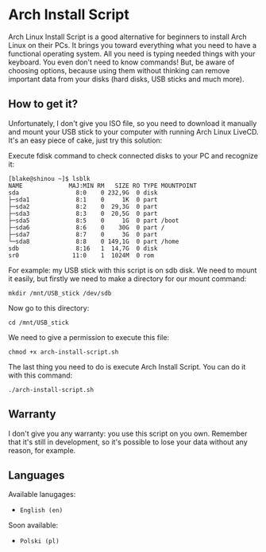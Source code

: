 # Arch Install Script 
Arch Linux Install Script is a good alternative for beginners to install Arch Linux on their PCs. It brings you toward everything what you need to have a functional operating system. All you need is typing needed things with your keyboard. You even don't need to know commands! But, be aware of choosing options, because using them without thinking can remove important data from your disks (hard disks, USB sticks and much more).

## How to get it?
Unfortunately, I don't give you ISO file, so you need to download it manually and mount your USB stick to your computer with running Arch Linux LiveCD. It's an easy piece of cake, just try this solution:

Execute fdisk command to check connected disks to your PC and recognize it:
```
[blake@shinou ~]$ lsblk
NAME             MAJ:MIN RM   SIZE RO TYPE MOUNTPOINT
sda                8:0    0 232,9G  0 disk 
├─sda1             8:1    0     1K  0 part 
├─sda2             8:2    0  29,3G  0 part 
├─sda3             8:3    0  20,5G  0 part 
├─sda5             8:5    0     1G  0 part /boot
├─sda6             8:6    0    30G  0 part /
├─sda7             8:7    0     3G  0 part 
└─sda8             8:8    0 149,1G  0 part /home
sdb                8:16   1  14,7G  0 disk 
sr0               11:0    1  1024M  0 rom  
```
For example: my USB stick with this script is on sdb disk. We need to mount it easily, but firstly we need to make a directory for our mount command:
```
mkdir /mnt/USB_stick /dev/sdb
```
Now go to this directory:
```
cd /mnt/USB_stick
```
We need to give a permission to execute this file:
```
chmod +x arch-install-script.sh
```
The last thing you need to do is execute Arch Install Script. You can do it with this command:
```
./arch-install-script.sh
```

## Warranty
I don't give you any warranty: you use this script on you own. Remember that it's still in development, so it's possible to lose your data without any reason, for example.

## Languages
Available lanugages:
- `English (en)`

Soon available:
- `Polski (pl)`
